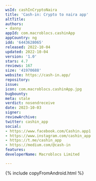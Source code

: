 ```yaml
---
wsId: cashInCryptoNaira
title: 'Cash-in: Crypto to naira app'
altTitle: 
authors:
- danny
appId: com.macroblocs.cashinApp
appCountry: ng
idd: '6443628065'
released: 2022-10-04
updated: 2022-10-04
version: '1.0'
stars: 4.7
reviews: 167
size: '41970688'
website: https://cash-in.app/
repository: 
issue: 
icon: com.macroblocs.cashinApp.jpg
bugbounty: 
meta: stale
verdict: nosendreceive
date: 2023-10-03
signer: 
reviewArchive: 
twitter: cashin_app
social:
- https://www.facebook.com/Cashin.app1
- https://www.instagram.com/cashin_app
- https://t.me/cashin_app
- https://medium.com/@cash-in
features: 
developerName: Macroblocs Limited

---
```


{% include copyFromAndroid.html %}

